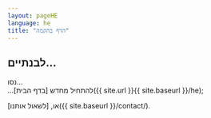 ```yaml
---
layout: pageHE
language: he
title: "הדף בהקמה"
---
```





## לבנתיים...

נסו...  
...להתחיל מחדש [בדף הבית]({{ site.url }}{{ site.baseurl }}/he);  
  
או, [לשאול אותנו]({{ site.baseurl }}/contact/).
